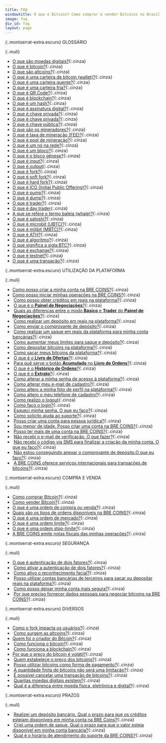 ```yaml
---
title: FAQ
windowtitle: O que é Bitcoin? Como comprar e vender Bitcoins no Brasil?
image: faq
div_id: faq
layout: page
---
```


{:.montserrat-extra.escuro}
GLOSSÁRIO

{:.muli}

*  [O que são moedas digitais?](/faq/o-que-sao-moedas-digitais.html "O que são moedas digitais?"){:.cinza}
*  [O que é bitcoin?](/faq/o-que-e-bitcoin.html "O que é Bitcoin?"){:.cinza}
*  [O que são altcoins?](/faq/o-que-sao-altcoins.html "O que são Altcoins?"){:.cinza}
*  [O que é uma carteira de bitcoin (wallet)?](/faq/o-que-e-uma-carteira-de-bitcoin.html "O que é uma carteira de bitcoin (wallet)?"){:.cinza}
*  [O que é uma carteira quente?](/faq/o-que-e-uma-carteira-quente.html "O que é uma carteira quente?"){:.cinza}
*  [O que é uma carteira fria?](/faq/o-que-e-uma-carteira-fria.html "O que é uma carteira fria?"){:.cinza}
*  [O que é QR Code?](/faq/o-que-e-qr-code.html "O que é QR Code?"){:.cinza}
*  [O que é blockchain?](/faq/o-que-e-blockchain.html "O que é Blockchain?"){:.cinza}
*  [O que é um hash?](/faq/o-que-e-um-hash.html "O que é um hash?"){:.cinza}
*  [O que é assinatura digital?](/faq/o-que-e-assinatura-digital "O que é assinatura digital?"){:.cinza}
*  [O que é chave privada?](/faq/o-que-e-chave-privada.html "O que é chave privada?"){:.cinza}
*  [O que é chave privada?](/faq/o-que-e-chave-privada.html "O que é chave privada?"){:.cinza} 
*  [O que é chave pública?](/faq/o-que-e-chave-publica.html "O que é chave pública?"){:.cinza}
*  [O que são os mineradores?](/faq/o-que-sao-os-mineradores.html "O que são os mineradores?"){:.cinza}
*  [O que é taxa de mineração (FEE)?](/faq/o-que-e-taxa-de-mineracao.html "O que é taxa de mineração?"){:.cinza}
*  [O que é pool de mineração?](/faq/o-que-e-pool-de-mineracao.html "O que é um pool de mineração?"){:.cinza}
*  [O que é um nó na rede?](/faq/o-que-e-um-no-na-rede.html "O que é um nó na rede?"){:.cinza}
*  [O que é um bloco?](/faq/o-que-e-um-bloco.html "O que é um bloco?"){:.cinza}
*  [O que é o bloco gênese?](/faq/o-que-e-o-bloco-genese.html "O que é o bloco gênese?"){:.cinza}
*  [O que é input?](/faq/o-que-e-input.html "O que é input?"){:.cinza}
*  [O que é output](/faq/o-que-e-output.html "O que é output?"){:.cinza}
*  [O que é fork?](/faq/o-que-e-fork.html "O que é fork?"){:.cinza}
*  [O que é soft fork?](/faq/o-que-e-soft-fork.html "O que é soft fork?"){:.cinza}
*  [O que é hard fork?](/faq/o-que-e-hard-fork.html "O que é hard fork?"){:.cinza}
*  [O que é ICO (Initial Public Offering)?](/faq/o-que-e-ico.html "O que é ICO (Initial Public Offering)?"){:.cinza}
*  [O que é pump?](/faq/o-que-e-pump.html "O que é pump?"){:.cinza}
*  [O que é dump?](/faq/o-que-e-dump.html "O que é dump?"){:.cinza}
*  [O que é trader?](/faq/o-que-e-trader.html "O que é trader?"){:.cinza}
*  [O que é day trader](/faq/o-que-e-day-trader.html " O que é day trader?"){:.cinza}
*  [A que se refere o termo baleia (whale)?](/faq/a-que-se-refere-o-termo-baleia.html "A que se refere o termo baleia (whale)?"){:.cinza}
*  [O que é satoshi?](/faq/o-que-e-satoshi.html "O que é satoshi?"){:.cinza}
*  [O que é microbit (UBTC)?](/faq/o-que-e-microbit.html "O que é microbit (UBTC)?"){:.cinza}
*  [O que é milibit (MBTC)?](/faq/o-que-e-milibit.html "O que é milibit (MBTC)?"){:.cinza}
*  [O que é ATH?](/faq/o-que-e-ath.html "O que é ATH?"){:.cinza}
*  [O que é algoritmo?](/faq/o-que-e-algoritmo.html "O que é algoritmo?"){:.cinza}
*  [O que significa a sigla BTC?](/faq/o-que-e-btc.html "O que significa a sigla BTC?"){:.cinza}
*  [O que é exchange?](/faq/o-que-e-exchange.html "O que é exchange?"){:.cinza}
*  [O que é testnet?](/faq/o-que-e-testnet.html "O que é testnet?"){:.cinza}
*  [O que é uma transação?](/faq/o-que-e-uma-transacao.html "O que é uma transação?"){:.cinza}







   
{:.montserrat-extra.escuro}
UTILIZAÇÃO DA PLATAFORMA

{:.muli}
*  [Como posso criar a minha conta na BRE COINS?](/faq/como-posso-criar-a-minha-conta-na-bre-coins.html "Como posso criar a minha conta na BRE COINS?"){:.cinza}
*  [Como posso iniciar minhas operações na BRE COINS?](/faq/como-posso-iniciair-minhas-operacoes-na-bre-coins.html "Como posso iniciar minhas operações na BRE COINS?"){:.cinza}
*  [Como posso obter créditos em reais na plataforma?](/faq/como-posso-obter-creditos-em-reais.html "Como posso obter créditos em reais na plataforma?"){:.cinza}
*  [O que é o **Painel de Negociações**?](/faq/o-que-e-o-painel-de-negociacoes.html "O que é o Painel de Negociações?"){:.cinza}
*  [Quais as diferenças entre o modo **Básico** e **Trader** do **Painel de Negociações**?](/faq/diferencas-entre-modo-basico-e-trader.html "Quais as diferenças entre o modo Básico e Trader do Painel de Negociações?"){:.cinza}
*  [Como realizar um depósito em reais na plataforma?](/faq/como-realizar-um-deposito-em-reais.html "Como realizar um depósito em reais na plataforma?"){:.cinza}
*  [Como enviar o comprovante de depósito?](/faq/como-enviar-o-comprovante-de-deposito.html "Como enviar o comprovante de depósito?"){:.cinza}
*  [Como realizar um saque em reais da plataforma para minha conta bancárias?](/faq/como-realizar-um-saque-para-minha-conta-bancaria.html "Como realizar um saque em reais da plataforma para minha conta bancária?"){:.cinza}
*  [Como aumentar meus limites para saque e depósito?](/faq/como-aumentar-meus-limites-para-saque-e-deposito.html "Como aumentar meeus limites para saque e depósito?"){:.cinza}
*  [Como depositar bitcoins na plataforma?](/faq/como-depositar-bitcoins-na-plataforma.html "Como depositar bitcoins na plataforma?"){:.cinza}
*  [Como sacar meus bitcoins da plataforma?](/faq/como-sacar-meus-bitcoins-da-plataforma.html "Como sacar meus bitcoins da plataforma?"){:.cinza}
*  [O que é o **Livro de Ofertas**?](/faq/o-que-e-o-livro-de-ofertas.html "O que é o Livro de Ofertas?"){:.cinza}
*  [Para quê serve o botão **Acumulado** no **Livro de Ordens**?](/faq/para-que-serve-o-botao-acumulado.html "Para quê serve o botão Acumulado no Licro de Ordens?"){:.cinza}
*  [O que é o **Histórico de Ordens**?](/faq/o-que-e-o-historico-de-ordens.html "O que é o Histórico de Ordens?"){:.cinza}
*  [O que é o **Extrato**?](/faq/o-que-e-o-extrato.html "O que é o Extrato?"){:.cinza}
*  [Como alterar a minha senha de acesso à plataforma?](/faq/como-alterar-a-minha-senha-de-acesso.html "Como alterar a minha senha de acesso à plataforma?"){:.cinza}
*  [Como alterar meu e-mail de cadastro?](/faq/como-alterar-meu-email-de-cadastro.html "Como alterar meu e-mail de cadastro?"){:.cinza}
*  [Como altero a minha foto de perfil na plataforma?](/faq/como-altero-a-minha-foto-de-perfil.html "Como altero a minha foto de perfil na plataforma?"){:.cinza}
*  [Como altero o meu telefone de cadastro?](/faq/como-altero-meu-telefone-de-cadastro.html "Como altero o meu telefone de cadastro?"){:.cinza}
*  [Como realizo o logout](/faq/como-realizar-o-logout.html "Como realizo o logout?"){:.cinza}
*  [Como faço o login?](/faq/como-faco-o-login.html "Como faço o login?"){:.cinza}
*  [Esqueci minha senha. O que eu faço?](/faq/esqueci-minha-senha.html "Esqueci minha senha. O que eu faço?"){:.cinza}
*  [Como solicito ajuda ao suporte?](/faq/como-solicito-ajuda-ao-suporte.html "Como solicito ajuda ao suporte?"){:.cinza}
*  [Posso criar uma conta para pessoa jurídica?](/faq/posso-criar-uma-conta-para-pessoa-juridica.html "Posso criar uma conta para pessoa jurídica?"){:.cinza}
*  [Sou menor de idade. Posso criar uma conta na BRE COINS?](/faq/sou-menor-de-idade.html "Sou menor de idade. Posso criar uma conta na BRE COINS?"){:.cinza}
*  [Posso ter mais de uma conta na BRE COINS?](/faq/posso-ter-mais-de-uma-conta.html "Posso ter mais de uma conta na BRE COINS?"){:.cinza}
*  [Não recebi o e-mail de verificação. O que fazer?](/faq/nao-recebi-o-email-de-verificacao.html "Não recebi o e-mail de verificação. O que eu faço?"){:.cinza}
*  [Não recebi o código via SMS para finalizar a criação da minha conta. O que eu faço?](/faq/nao-recebi-o-codigo-via-sms.html "Não recebi o código via SMS para a finalizar a criação da minha conta. O que eu faço?"){:.cinza}
*  [Não estou conseguindo anexar o comprovante de depósito.O que eu faço?](/faq/nao-estou-conseguindo-anexar-o-comprovante.html "Não estou conseguindo anexar o comprovante de depósito. O que eu faço?"){:.cinza}
*  [A BRE COINS oferece serviços internacionais para transações de bitcoins?](/faq/a-bre-coins-oferece-servicos-internacionais-para-transacoes-de-bitcoins.html "A BRE COINS oferece serviços internacionais para transações de bitcoins?"){:.cinza}







   
{:.montserrat-extra.escuro}
COMPRA E VENDA

{:.muli}
*  [Como comprar Bitcoin?](/faq/como-comprar-bitcoin.html "Como Comprar Bitcoin?"){:.cinza}
*  [Como vender Bitcoin?](/faq/como-vender-bitcoin.html "Como Vender Bitcoin?"){:.cinza}
*  [O que é uma ordem de compra ou venda?](/faq/o-que-e-uma-ordem.html "O que é uma ordem de compra ou venda?"){:.cinza}
*  [Quais são os tipos de ordens disponíveis na BRE COINS?](/faq/tipos-de-ordens-disponiveis-na-bre-coins.html "Quais são os tipos de ordens disponíveis na BRE COINS?"){:.cinza}
*  [O que é uma ordem de mercado?](/faq/o-que-e-uma-ordem-de-mercado.html "O que é uma ordem de mercado?"){:.cinza}
*  [O que é uma ordem limite?](/faq/o-que-e-uma-ordem-limite.html "O que é uma ordem limite?"){:.cinza}
*  [O que é uma ordem stop-limite?](/faq/o-que-e-uma-ordem-stop-limite.html "O que é uma ordem stop-limite?"){:.cinza}
*  [A BRE COINS emite notas fiscais das minhas operações?](/faq/a-bre-coins-emite-notas-fiscais.html "A BRE COINS emite notas fiscais das minhas operações?"){:.cinza}






 
   
{:.montserrat-extra.escuro}
SEGURANÇA

{:.muli}
*  [O que é autenticação de dois fatores?](/faq/o-que-e-autenticacao-de-dois-fatores.html "O que é autenticação de dois fatores?"){:.cinza}
*  [Como ativar a autenticação de dois fatores?](/faq/como-ativar-a-autenticacao-de-dois-fatores.html "Como ativar a autenticação de dois fatores?"){:.cinza}
*  [Como ativo o reconhecimento facial?](/faq/como-ativo-o-reconhecimento-facial.html "Como ativo o reconhecimento facial?"){:.cinza}
*  [Posso utilizar contas bancárias de terceiros para sacar ou depositar reais na plataforma?](/faq/posso-utilizar-contas-bancarias-de-terceiros.html "Posso utilizar contas bancárias de terceiros para sacar ou depositar reais na plataforma?"){:.cinza}
*  [Como posso deixar minha conta mais segura?](/faq/como-posso-deixar-minha-conta-mais-segura.html "Como posso deixar minha conta mais segura?"){:.cinza}
*  [Por que preciso fornecer dados pessoais para negociar bitcoins na BRE COINS?](/faq/por-que-preciso-fornecer-dados-pessoais.html "Por que preciso fornecer dados pessoais para negociar na BRE COINS?"){:.cinza}






 
   
{:.montserrat-extra.escuro}
DIVERSOS

{:.muli}
*  [Como o fork impacta os usuários?](/faq/como-o-fork-impacta-os-usuarios.html "Como o fork impacta os usuários?"){:.cinza}
*  [Como surgem as altcoins?](/faq/como-surgem-as-altcoins.html "Como surgem as altcoins?"){:.cinza}
*  [Quem foi o criador do Bitcoin?](/faq/quem-foi-o-criador-do-bitcoin.html "Quem foi o criador do Bitcoin?"){:.cinza}
*  [Como funciona o bitcoin?](/faq/como-funciona-o-bitcoin.html "Como funciona o bitcoin?"){:.cinza}
*  [Como funciona a blockchain?](/faq/como-funciona-a-blockchain.html "Como funciona a blockchain?"){:.cinza}
*  [Por que o preço do bitcoin é volátil?](/faq/porque-o-preco-do-bitcoin-e-volatil.html "Por que o preço do bitcoin é volátil?"){:.cinza}
*  [Quem estabelece o preço dos bitcoins?](/faq/quem-estabelece-o-preco-dos-bitcoins.html "Quem estabelece o preço dos bitcoins?"){:.cinza}
*  [Posso utilizar bitcoins como forma de pagamento?](/faq/posso-utilizar-bitcoins-como-forma-de-pagamento.html "Posso utilizar bitcoins como forma de pagamento?"){:.cinza}
*  [A quantidade finita de bitcoins não será uma limitação?](/faq/quantidade-finita-de-bitcoins-nao-sera-uma-limitacao.html "A quantidade finita de bitcoins não será uma limitação?"){:.cinza}
*  [É possível cancelar uma transação de bitcoins?](/faq/e-possivel-cancelar-uma-tansacao.html "É possível cancelar uma transação de bitcoins?"){:.cinza}
*  [Quantas moedas digitais existem?](/faq/quantas-moedas-digitais-existem.html "Quantas moedas digitais existem?"){:.cinza}
*  [Qual é a diferença entre moeda física, eletrônica e digital?](/faq/diferenca-entre-moeda-fisica-eletronica-digital.html "Qual a diferença entre moeda física, eletrônica e digital?"){:.cinza}









   
{:.montserrat-extra.escuro}
PRAZOS

{:.muli}
*  [Realizei um depósito bancário. Qual o prazo para que os créditos estejam disponíveis em minha conta na BRE Coins?](/faq/realizei-um-deposito-bancário-qual-o-prazo.html "Realizei um depósito bancário. Qual o prazo para que os créditos estejam disponíveis em minha conta na BRE Coins?"){:.cinza}
*  [Criei uma ordem de saque. Qual o prazo para que o valor esteja disponível em minha conta bancária?](/faq/criei-uma-ordem-de-saque-qual-o-prazo.html "Criei uma ordem de saque. Qual o prazo para que o valor esteja disponível em minha conta bancária?"){:.cinza}
*  [Qual é o horário de atendimento do suporte da BRE COINS?](/faq/qual-o-horario-de-atendimento-do-suporte.html "Qual é o horário de atendimento do suporte da BRE COINS?"){:.cinza}

